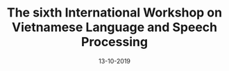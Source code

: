 ---
title: "The sixth International Workshop on Vietnamese Language and Speech Processing"
collection: honors
type: "NLP Workshop"
permalink: /honors/vlsp-2019
venue: "VLSP"
date: 13-10-2019
location: "Hanoi, Vietnam"
---